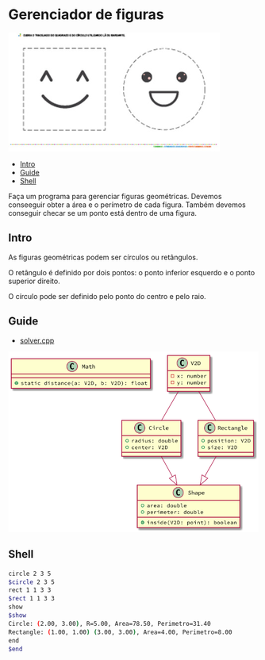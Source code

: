 # Gerenciador de figuras

![cover](cover.jpg)

[](toc)

- [Intro](#intro)
- [Guide](#guide)
- [Shell](#shell)
[](toc)

Faça um programa para gerenciar figuras geométricas. Devemos conseeguir obter a área e o perímetro de cada figura. Também devemos conseguir checar se um ponto está dentro de uma figura.

## Intro

As figuras geométricas podem ser círculos ou retângulos.

O retângulo é definido por dois pontos: o ponto inferior esquerdo e o ponto superior direito.

O círculo pode ser definido pelo ponto do centro e pelo raio.

## Guide

- [solver.cpp](.cache/draft.cpp)

![diagrama](diagrama.png)

[](load)[](diagrama.puml)[](fenced:filter:plantuml)

## Shell

```sh
circle 2 3 5
$circle 2 3 5
rect 1 1 3 3 
$rect 1 1 3 3 
show
$show
Circle: (2.00, 3.00), R=5.00, Area=78.50, Perimetro=31.40
Rectangle: (1.00, 1.00) (3.00, 3.00), Area=4.00, Perimetro=8.00
end
$end
```
